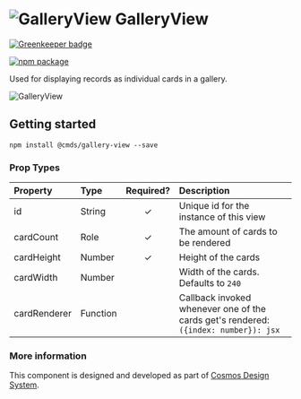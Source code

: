 # ![GalleryView](https://user-images.githubusercontent.com/44801418/48128406-f9f14a80-e2b8-11e8-9b19-f860d268f37a.png) GalleryView

[![Greenkeeper badge](https://badges.greenkeeper.io/entercosmos/gallery-view.svg)](https://greenkeeper.io/)

[![npm package][npm-badge]][npm]

Used for displaying records as individual cards in a gallery.	

![GalleryView](https://user-images.githubusercontent.com/44947294/48402064-40cdbd00-e75d-11e8-9633-e52fd0217636.gif)
## Getting started

````
npm install @cmds/gallery-view --save
````

### Prop Types

| Property | Type | Required? | Description |
|:---|:---|:---:|:---|
| id | String | ✓ | Unique id for the instance of this view |
| cardCount | Role | ✓ | The amount of cards to be rendered |
| cardHeight | Number | ✓ | Height of the cards |
| cardWidth | Number | | Width of the cards. Defaults to `240` |
| cardRenderer | Function |  | Callback invoked whenever one of the cards get's rendered: `({index: number}): jsx` |

### More information

This component is designed and developed as part of [Cosmos Design System][cmds]. 

[cmds]: https://github.com/entercosmos/cosmos
[npm-badge]: https://img.shields.io/npm/v/@cmds/gallery-view.svg
[npm]: https://www.npmjs.org/package/@cmds/gallery-view

